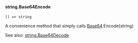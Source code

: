 #### string.Base64Encode

``` suneido
() => string
```

A convenience method that simply calls [Base64](<../Base64.md>).Encode(string)

See also: [string.Base64Decode](<string.Base64Decode.md>)